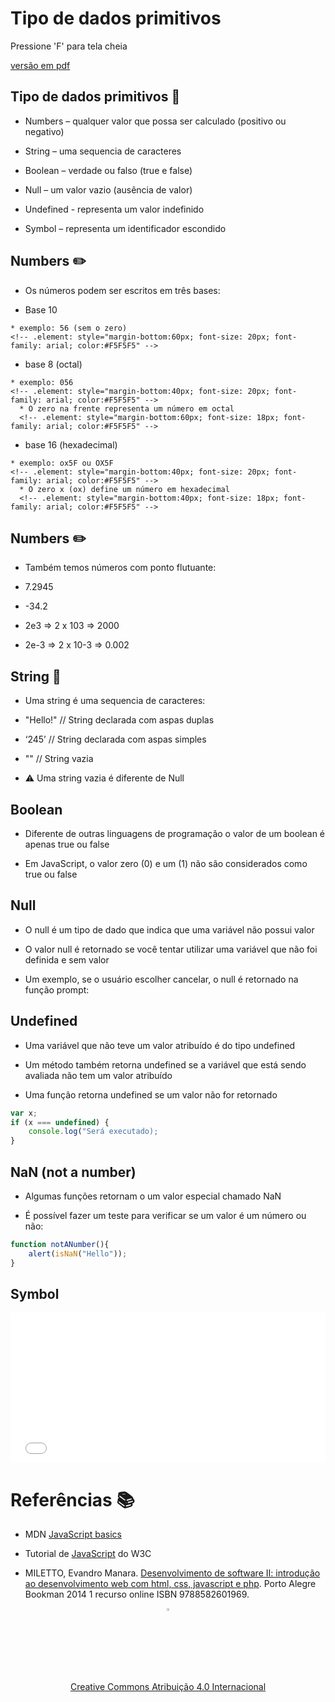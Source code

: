 <!-- .slide:  data-background-opacity="0.1" data-background-image="https://miro.medium.com/max/1800/1*6ahbWjp_g9hqhaTDSJOL1Q.png" data-transition="convex"  -->
# Tipo de dados primitivos
<!-- .element: style="margin-bottom:100px; font-size: 40px; color:white; font-family: Marker Felt;" -->

Pressione 'F' para tela cheia
<!-- .element: style="font-size: small; color:white;" -->

[versão em pdf](?print-pdf)
<!-- .element: style="font-size: small;" -->


<!-- .slide: data-background="#4AA791" data-transition="concave"  -->
## Tipo de dados primitivos 💽
<!-- .element: style="margin-bottom:50px; font-size: 40px; font-family: Marker Felt; color:#2B2625" -->

* Numbers – qualquer valor que possa ser calculado (positivo ou negativo)
<!-- .element: style="margin-bottom:40px; font-size: 25px; font-family: arial; color:#F5F5F5" -->

* String – uma sequencia de caracteres
<!-- .element: style="margin-bottom:40px; font-size: 25px; font-family: arial; color:#F5F5F5" -->

* Boolean – verdade ou falso (true e false)
<!-- .element: style="margin-bottom:40px; font-size: 25px; font-family: arial; color:#F5F5F5" -->

* Null – um valor vazio (ausência de valor)
<!-- .element: style="margin-bottom:40px; font-size: 25px; font-family: arial; color:#F5F5F5" -->

* Undefined - representa um valor indefinido
<!-- .element: style="margin-bottom:40px; font-size: 25px; font-family: arial; color:#F5F5F5" -->

* Symbol – representa um identificador escondido
<!-- .element: style="margin-bottom:40px; font-size: 25px; font-family: arial; color:#F5F5F5" -->


<!-- .slide: data-background="#4AA791" data-transition="concave"  -->
## Numbers ✏️
<!-- .element: style="margin-bottom:50px; font-size: 40px; font-family: Marker Felt; color:#2B2625" -->

* Os números podem ser escritos em três bases:
<!-- .element: style="margin-bottom:40px; font-size: 30px; font-family: arial; color:#F5F5F5" -->
  * Base 10
  <!-- .element: style="margin-bottom:40px; font-size: 25px; font-family: arial; color:#F5F5F5" -->
    * exemplo: 56 (sem o zero)
    <!-- .element: style="margin-bottom:60px; font-size: 20px; font-family: arial; color:#F5F5F5" -->
  * base 8 (octal)
  <!-- .element: style="margin-bottom:40px; font-size: 25px; font-family: arial; color:#F5F5F5" -->
    * exemplo: 056 
    <!-- .element: style="margin-bottom:40px; font-size: 20px; font-family: arial; color:#F5F5F5" -->
      * O zero na frente representa um número em octal
      <!-- .element: style="margin-bottom:60px; font-size: 18px; font-family: arial; color:#F5F5F5" -->
  * base 16 (hexadecimal)
  <!-- .element: style="margin-bottom:40px; font-size: 25px; font-family: arial; color:#F5F5F5" -->
    * exemplo: ox5F ou OX5F
    <!-- .element: style="margin-bottom:40px; font-size: 20px; font-family: arial; color:#F5F5F5" -->
      * O zero x (ox) define um número em hexadecimal
      <!-- .element: style="margin-bottom:40px; font-size: 18px; font-family: arial; color:#F5F5F5" -->


<!-- .slide: data-background="#4AA791" data-transition="concave"  -->
## Numbers ✏️
<!-- .element: style="margin-bottom:50px; font-size: 40px; font-family: Marker Felt; color:#2B2625" -->

* Também temos números com ponto flutuante:
<!-- .element: style="margin-bottom:40px; font-size: 30px; font-family: arial; color:#F5F5F5" -->

  * 7.2945
  <!-- .element: style="margin-bottom:40px; font-size: 25px; font-family: arial; color:#F5F5F5" -->

  * -34.2
  <!-- .element: style="margin-bottom:40px; font-size: 25px; font-family: arial; color:#F5F5F5" -->

  * 2e3  => 2 x 103 => 2000
  <!-- .element: style="margin-bottom:40px; font-size: 25px; font-family: arial; color:#F5F5F5" -->

  * 2e-3 => 2 x 10-3 => 0.002
  <!-- .element: style="margin-bottom:40px; font-size: 25px; font-family: arial; color:#F5F5F5" -->


<!-- .slide: data-background="#4AA791" data-transition="concave"  -->
## String 📝
<!-- .element: style="margin-bottom:50px; font-size: 40px; font-family: Marker Felt; color:#2B2625" -->

* Uma string é uma sequencia de caracteres:
<!-- .element: style="margin-bottom:40px; font-size: 30px; font-family: arial; color:#F5F5F5" -->

  * "Hello!" // String declarada com aspas duplas
  <!-- .element: style="margin-bottom:40px; font-size: 25px; font-family: arial; color:#F5F5F5" -->

  * ‘245’ // String declarada com aspas simples
  <!-- .element: style="margin-bottom:40px; font-size: 25px; font-family: arial; color:#F5F5F5" -->

  * ""  // String vazia
  <!-- .element: style="margin-bottom:60px; font-size: 25px; font-family: arial; color:#F5F5F5" -->

* ⚠️ Uma string vazia é diferente de Null
<!-- .element: style="margin-bottom:40px; font-size: 30px; font-family: arial; color:#F5F5F5" -->


<!-- .slide: data-background="#4AA791" data-transition="concave"  -->
## Boolean
<!-- .element: style="margin-bottom:50px; font-size: 40px; font-family: Marker Felt; color:#2B2625" -->

* Diferente de outras linguagens de programação o valor de um boolean é apenas true ou false
<!-- .element: style="margin-bottom:60px; font-size: 25px; font-family: arial; color:#F5F5F5" -->

* Em JavaScript, o valor zero (0) e um (1) não são considerados como true ou false
 <!-- .element: style="margin-bottom:60px; font-size: 25px; font-family: arial; color:#F5F5F5" -->


<!-- .slide: data-background="#4AA791" data-transition="concave"  -->
## Null
<!-- .element: style="margin-bottom:50px; font-size: 40px; font-family: Marker Felt; color:#2B2625" -->

* O null é um tipo de dado que indica que uma variável não possui valor
<!-- .element: style="margin-bottom:60px; font-size: 25px; font-family: arial; color:#F5F5F5" -->

* O valor null é retornado se você tentar utilizar uma variável que não foi definida e sem valor
<!-- .element: style="margin-bottom:60px; font-size: 25px; font-family: arial; color:#F5F5F5" -->

* Um exemplo, se o usuário escolher cancelar, o null é retornado na função prompt:
<!-- .element: style="margin-bottom:60px; font-size: 25px; font-family: arial; color:#F5F5F5" -->


<!-- .slide: data-background="#4AA791" data-transition="concave"  -->
## Undefined
<!-- .element: style="margin-bottom:50px; font-size: 40px; font-family: Marker Felt; color:#2B2625" -->

* Uma variável que não teve um valor atribuído é do tipo undefined
<!-- .element: style="margin-bottom:60px; font-size: 25px; font-family: arial; color:#F5F5F5" -->

* Um método também retorna undefined se a variável que está sendo avaliada não tem um valor atribuído
<!-- .element: style="margin-bottom:60px; font-size: 25px; font-family: arial; color:#F5F5F5" -->

* Uma função retorna undefined se um valor não for retornado
<!-- .element: style="margin-bottom:60px; font-size: 25px; font-family: arial; color:#F5F5F5" -->

```js
var x;
if (x === undefined) {
    console.log("Será executado);
}
```
<!-- .element: style="margin-bottom:50px; font-size: 16px; font-family: arial; color:black; background-color: #F2FAF3;" -->


<!-- .slide: data-background="#4AA791" data-transition="concave"  -->
## NaN (not a number)
<!-- .element: style="margin-bottom:50px; font-size: 40px; font-family: Marker Felt; color:#2B2625" -->

* Algumas funções retornam o um valor especial chamado NaN
<!-- .element: style="margin-bottom:60px; font-size: 25px; font-family: arial; color:#F5F5F5" -->

* É possível fazer um teste para verificar se um valor é um número ou não:
<!-- .element: style="margin-bottom:60px; font-size: 25px; font-family: arial; color:#F5F5F5" -->

```js
function notANumber(){
    alert(isNaN("Hello")); 
}
```
<!-- .element: style="margin-bottom:50px; font-size: 16px; font-family: arial; color:black; background-color: #F2FAF3;" -->


<!-- .slide: data-background="#4AA791" data-transition="concave"  -->
 ## Symbol
<!-- .element: style="margin-bottom:50px; font-size: 40px; font-family: Marker Felt; color:#2B2625" -->

 <iframe width="100%" height="240" src="//jsfiddle.net/prestesmachado/qp5ongj1/41/embedded/js,html,result/dark/" allowfullscreen="allowfullscreen" allowpaymentrequest frameborder="0"></iframe>


<!-- .slide:  data-background-opacity="0.1" data-background-image="https://miro.medium.com/max/1800/1*6ahbWjp_g9hqhaTDSJOL1Q.png" data-transition="convex"  -->
# Referências 📚
<!-- .element: style="margin-bottom:50px; font-size: 40px; font-family: Marker Felt; color:#2B2625" -->

* MDN [JavaScript basics](https://developer.mozilla.org/en-US/docs/Learn/Getting_started_with_the_web/JavaScript_basics)
<!-- .element: style="margin-bottom:60px; font-size: 25px; font-family: arial; color:#F5F5F5" -->

* Tutorial de [JavaScript](http://www.w3schools.com/js) do W3C
<!-- .element: style="margin-bottom:60px; font-size: 25px; font-family: arial; color:#F5F5F5" -->

* MILETTO, Evandro Manara. [Desenvolvimento de software II: introdução ao desenvolvimento web com html, css, javascript e php](https://biblioteca.ifrs.edu.br/pergamum_ifrs/biblioteca_s/acesso_login.php?cod_acervo_acessibilidade=4020682&acesso=aHR0cHM6Ly9pbnRlZ3JhZGEubWluaGFiaWJsaW90ZWNhLmNvbS5ici9ib29rcy85Nzg4NTgyNjAxOTY5&label=acesso%20restrito). Porto Alegre Bookman 2014 1 recurso online ISBN 9788582601969.
<!-- .element: style="margin-bottom:60px; font-size: 25px; font-family: arial; color:#F5F5F5" -->

<center>
<a href="https://github.com/rodrigoprestesmachado" target="blanck"><img src="../../imgs/logo.png" alt="Rodrigo Prestes Machado" width="3%" height="3%" border=0 style="border:0; text-decoration:none; outline:none"></a><br/>
<a rel="license" href="http://creativecommons.org/licenses/by/4.0/">Creative Commons Atribuição 4.0 Internacional</a>
</center>